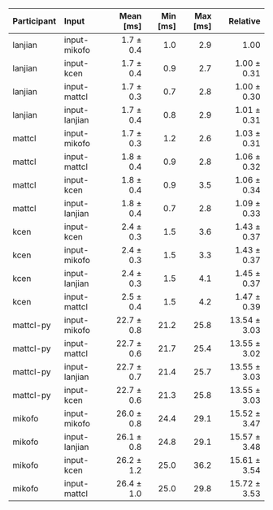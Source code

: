| Participant | Input | Mean [ms] | Min [ms] | Max [ms] | Relative |
|:---|:---|---:|---:|---:|---:|
| lanjian | input-mikofo | 1.7 ± 0.4 | 1.0 | 2.9 | 1.00 |
| lanjian | input-kcen | 1.7 ± 0.4 | 0.9 | 2.7 | 1.00 ± 0.31 |
| lanjian | input-mattcl | 1.7 ± 0.3 | 0.7 | 2.8 | 1.00 ± 0.30 |
| lanjian | input-lanjian | 1.7 ± 0.4 | 0.8 | 2.9 | 1.01 ± 0.31 |
| mattcl | input-mikofo | 1.7 ± 0.3 | 1.2 | 2.6 | 1.03 ± 0.31 |
| mattcl | input-mattcl | 1.8 ± 0.4 | 0.9 | 2.8 | 1.06 ± 0.32 |
| mattcl | input-kcen | 1.8 ± 0.4 | 0.9 | 3.5 | 1.06 ± 0.34 |
| mattcl | input-lanjian | 1.8 ± 0.4 | 0.7 | 2.8 | 1.09 ± 0.33 |
| kcen | input-kcen | 2.4 ± 0.3 | 1.5 | 3.6 | 1.43 ± 0.37 |
| kcen | input-mikofo | 2.4 ± 0.3 | 1.5 | 3.3 | 1.43 ± 0.37 |
| kcen | input-lanjian | 2.4 ± 0.3 | 1.5 | 4.1 | 1.45 ± 0.37 |
| kcen | input-mattcl | 2.5 ± 0.4 | 1.5 | 4.2 | 1.47 ± 0.39 |
| mattcl-py | input-mikofo | 22.7 ± 0.8 | 21.2 | 25.8 | 13.54 ± 3.03 |
| mattcl-py | input-mattcl | 22.7 ± 0.6 | 21.7 | 25.4 | 13.55 ± 3.02 |
| mattcl-py | input-lanjian | 22.7 ± 0.7 | 21.4 | 25.7 | 13.55 ± 3.03 |
| mattcl-py | input-kcen | 22.7 ± 0.6 | 21.3 | 25.8 | 13.55 ± 3.03 |
| mikofo | input-mikofo | 26.0 ± 0.8 | 24.4 | 29.1 | 15.52 ± 3.47 |
| mikofo | input-lanjian | 26.1 ± 0.8 | 24.8 | 29.1 | 15.57 ± 3.48 |
| mikofo | input-kcen | 26.2 ± 1.2 | 25.0 | 36.2 | 15.61 ± 3.54 |
| mikofo | input-mattcl | 26.4 ± 1.0 | 25.0 | 29.8 | 15.72 ± 3.53 |
